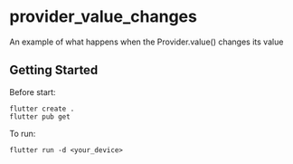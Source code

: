 # provider_value_changes

An example of what happens when the Provider.value() changes its value

## Getting Started

Before start:

```
flutter create .
flutter pub get
```

To run:

```
flutter run -d <your_device>
```
